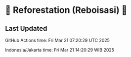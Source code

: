 
# 🌳 Reforestation (Reboisasi) 🌲

## Last Updated

GitHub Actions time: Fri Mar 21 07:20:29 UTC 2025

Indonesia/Jakarta time: Fri Mar 21 14:20:29 WIB 2025
